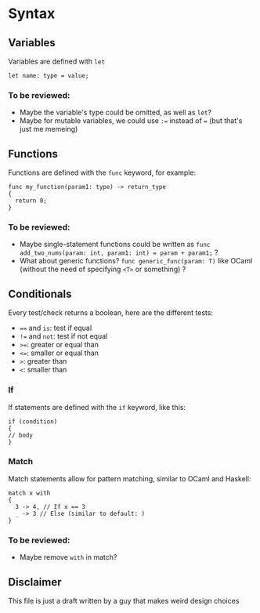 # Syntax

## Variables
Variables are defined with `let`

```
let name: type = value;
```

### To be reviewed:
- Maybe the variable's type could be omitted, as well as `let`?
- Maybe for mutable variables, we could use `:=` instead of `=` (but that's just me memeing)


## Functions
Functions are defined with the `func` keyword, for example:

```
func my_function(param1: type) -> return_type 
{
  return 0;
}
```

### To be reviewed:
- Maybe single-statement functions could be written as `func add_two_nums(param: int, param1: int) = param + param1;` ?
- What about generic functions? `func generic_func(param: T)` like OCaml (without the need of specifying `<T>` or something) ?

## Conditionals
Every test/check returns a boolean, here are the different tests:

- `==` and `is`: test if equal
- `!=` and `not`: test if not equal
- `>=`: greater or equal than
- `<=`: smaller or equal than
- `>`: greater than
- `<`: smaller than
  
### If
If statements are defined with the `if` keyword, like this:
     
```
if (condition)
{
// body
}
```
### Match
Match statements allow for pattern matching, similar to OCaml and Haskell:

```
match x with 
{
  3 -> 4, // If x == 3
  _ -> 3 // Else (similar to default: )
}
```
### To be reviewed:
- Maybe remove `with` in match?

## Disclaimer
This file is just a draft written by a guy that makes weird design choices

